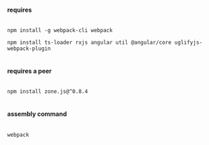 #### requires
<pre>
<code>
npm install -g webpack-cli webpack<br>
npm install ts-loader rxjs angular util @angular/core uglifyjs-webpack-plugin
</code>
</pre>
#### requires a peer
<pre>
<code>
npm install zone.js@^0.8.4
</code>
</pre>
#### assembly command
<pre>
<code>
webpack
</code>
</pre>
